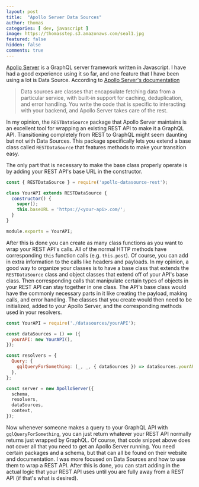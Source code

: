 ```yaml
---
layout: post
title:  "Apollo Server Data Sources"
author: thomas
categories: [ dev, javascript ]
image: https://thomasstep.s3.amazonaws.com/seal1.jpg
featured: false
hidden: false
comments: true
---
```

[Apollo Server](https://www.apollographql.com/docs/apollo-server/) is a GraphQL server framework written in Javascript. I have had a good experience using it so far, and one feature that I have been using a lot is Data Source. According to [Apollo Server's documentation](https://www.apollographql.com/docs/apollo-server/data/data-sources/)

>Data sources are classes that encapsulate fetching data from a particular service, with built-in support for caching, deduplication, and error handling. You write the code that is specific to interacting with your backend, and Apollo Server takes care of the rest.

In my opinion, the `RESTDataSource` package that Apollo Server maintains is an excellent tool for wrapping an existing REST API to make it a GraphQL API. Transitioning completely from REST to GraphQL might seem daunting but not with Data Sources. This package specifically lets you extend a base class called `RESTDataSource` that features methods to make your transition easy.

The only part that is necessary to make the base class properly operate is by adding your REST API's base URL in the constructor.
```javascript
const { RESTDataSource } = require('apollo-datasource-rest');

class YourAPI extends RESTDataSource {
  constructor() {
    super();
    this.baseURL = 'https://<your-api>.com/';
  }
}

module.exports = YourAPI;
```

After this is done you can create as many class functions as you want to wrap your REST API's calls. All of the normal HTTP methods have corresponding `this` function calls (e.g. `this.post`). Of course, you can add in extra information to the calls like headers and payloads. In my opinion, a good way to organize your classes is to have a base class that extends the `RESTDataSource` class and object classes that extend off of your API's base class. Then corresponding calls that manipulate certain types of objects in your REST API can stay together in one class. The API's base class would have the commonly necessary parts in it like creating the payload, making calls, and error handling. The classes that you create would then need to be initialized, added to your Apollo Server, and the corresponding methods used in your resolvers.

```javascript
const YourAPI = require('./datasources/yourAPI');

const dataSources = () => ({
  yourAPI: new YourAPI(),
});

const resolvers = {
  Query: {
    gqlQueryForSomething: (_, _, { dataSources }) => dataSources.yourAPI.correspondingFunction(),
  },
};

const server = new ApolloServer({
  schema,
  resolvers,
  dataSources,
  context,
});
```

Now whenever someone makes a query to your GraphQL API with `gqlQueryForSomething`, you can just return whatever your REST API normally returns just wrapped by GraphQL. Of course, that code snippet above does not cover all that you need to get an Apollo Server running. You need certain packages and a schema, but that can all be found on their website and documentation. I was more focused on Data Sources and how to use them to wrap a REST API. After this is done, you can start adding in the actual logic that your REST API uses until you are fully away from a REST API (if that's what is desired).
